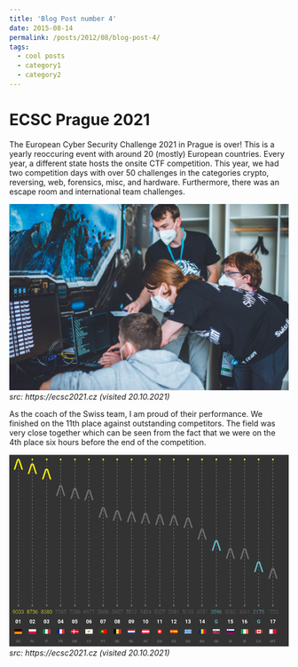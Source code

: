 ```yaml
---
title: 'Blog Post number 4'
date: 2015-08-14
permalink: /posts/2012/08/blog-post-4/
tags:
  - cool posts
  - category1
  - category2
---
```


# ECSC Prague 2021

The European Cyber Security Challenge 2021 in Prague is over! This is a yearly reoccuring event with around 20 (mostly) European countries. Every year, a different state hosts the onsite CTF competition. This year, we had two competition days with over 50 challenges in the categories crypto, reversing, web, forensics, misc, and hardware. Furthermore, there was an escape room and international team challenges.

![](/images/ecsc_2021_team.jpg)
_src: https[]()://ecsc2021.cz (visited 20.10.2021)_

As the coach of the Swiss team, I am proud of their performance. We finished on the 11th place against outstanding competitors. The field was very close together which can be seen from the fact that we were on the 4th place six hours before the end of the competition.

![](/images/ecsc_2021_scoreboard.png)
_src: https[]()://ecsc2021.cz (visited 20.10.2021)_

